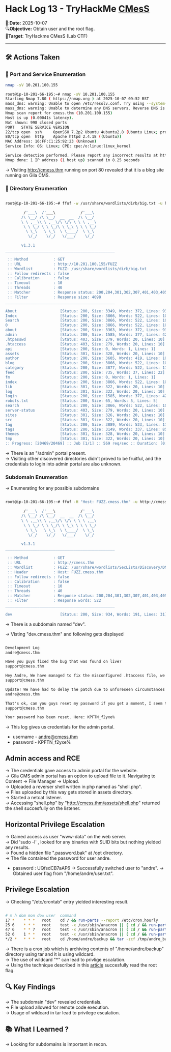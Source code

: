 # Hack Log 13 - TryHackMe [CMesS](https://tryhackme.com/room/cmess)

📆:**Date:** 2025-10-07  
🔍**Objective:** Obtain user and the root flag.  
🎯**Target**: TryHackme CMesS (Lab CTF)  

---  

## 🛠️ Actions Taken  

### 🧰 Port and Service Enumeration  

```bash
nmap -sV 10.201.100.155
```

```bash
root@ip-10-201-66-195:~# nmap -sV 10.201.100.155
Starting Nmap 7.80 ( https://nmap.org ) at 2025-10-07 09:52 BST
mass_dns: warning: Unable to open /etc/resolv.conf. Try using --system-dns or specify valid servers with --dns-servers
mass_dns: warning: Unable to determine any DNS servers. Reverse DNS is disabled. Try using --system-dns or specify valid servers with --dns-servers
Nmap scan report for cmess.thm (10.201.100.155)
Host is up (0.00041s latency).
Not shown: 998 closed ports
PORT   STATE SERVICE VERSION
22/tcp open  ssh     OpenSSH 7.2p2 Ubuntu 4ubuntu2.8 (Ubuntu Linux; protocol 2.0)
80/tcp open  http    Apache httpd 2.4.18 ((Ubuntu))
MAC Address: 16:FF:C1:25:92:23 (Unknown)
Service Info: OS: Linux; CPE: cpe:/o:linux:linux_kernel

Service detection performed. Please report any incorrect results at https://nmap.org/submit/ .
Nmap done: 1 IP address (1 host up) scanned in 8.25 seconds
```
→ Visiting http://cmess.thm running on port 80 revealed that it is a blog site running on Gila CMS.  


### 📁 Directory Enumeration  

```bash

root@ip-10-201-66-195:~# ffuf -w /usr/share/wordlists/dirb/big.txt -u http://10.201.100.155/FUZZ -fs 4098

        /'___\  /'___\           /'___\       
       /\ \__/ /\ \__/  __  __  /\ \__/       
       \ \ ,__\\ \ ,__\/\ \/\ \ \ \ ,__\      
        \ \ \_/ \ \ \_/\ \ \_\ \ \ \ \_/      
         \ \_\   \ \_\  \ \____/  \ \_\       
          \/_/    \/_/   \/___/    \/_/       

       v1.3.1
________________________________________________

 :: Method           : GET
 :: URL              : http://10.201.100.155/FUZZ
 :: Wordlist         : FUZZ: /usr/share/wordlists/dirb/big.txt
 :: Follow redirects : false
 :: Calibration      : false
 :: Timeout          : 10
 :: Threads          : 40
 :: Matcher          : Response status: 200,204,301,302,307,401,403,405
 :: Filter           : Response size: 4098
________________________________________________

About                   [Status: 200, Size: 3349, Words: 372, Lines: 93]
Index                   [Status: 200, Size: 3866, Words: 522, Lines: 108]
Search                  [Status: 200, Size: 3866, Words: 522, Lines: 108]
0                       [Status: 200, Size: 3866, Words: 522, Lines: 108]
about                   [Status: 200, Size: 3363, Words: 372, Lines: 93]
admin                   [Status: 200, Size: 1585, Words: 377, Lines: 42]
.htpasswd               [Status: 403, Size: 279, Words: 20, Lines: 10]
.htaccess               [Status: 403, Size: 279, Words: 20, Lines: 10]
api                     [Status: 200, Size: 0, Words: 1, Lines: 1]
assets                  [Status: 301, Size: 328, Words: 20, Lines: 10]
author                  [Status: 200, Size: 3605, Words: 419, Lines: 102]
blog                    [Status: 200, Size: 3866, Words: 522, Lines: 108]
category                [Status: 200, Size: 3877, Words: 522, Lines: 110]
feed                    [Status: 200, Size: 735, Words: 37, Lines: 22]
fm                      [Status: 200, Size: 0, Words: 1, Lines: 1]
index                   [Status: 200, Size: 3866, Words: 522, Lines: 108]
lib                     [Status: 301, Size: 322, Words: 20, Lines: 10]
log                     [Status: 301, Size: 322, Words: 20, Lines: 10]
login                   [Status: 200, Size: 1585, Words: 377, Lines: 42]
robots.txt              [Status: 200, Size: 65, Words: 5, Lines: 5]
search                  [Status: 200, Size: 3866, Words: 522, Lines: 108]
server-status           [Status: 403, Size: 279, Words: 20, Lines: 10]
sites                   [Status: 301, Size: 326, Words: 20, Lines: 10]
src                     [Status: 301, Size: 322, Words: 20, Lines: 10]
tag                     [Status: 200, Size: 3889, Words: 523, Lines: 110]
tags                    [Status: 200, Size: 3149, Words: 337, Lines: 85]
themes                  [Status: 301, Size: 328, Words: 20, Lines: 10]
tmp                     [Status: 301, Size: 322, Words: 20, Lines: 10]
:: Progress: [20469/20469] :: Job [1/1] :: 569 req/sec :: Duration: [0:00:48] :: Errors: 0 ::
```

→ There is an "/admin" portal present.  
→ Visiting other discovered directories didn't proved to be fruitful, and the credentials to login into admin portal are also unknown.  

### Subdomain Enumeration  

→ Enumerating for any possible subdomains  

```bash

root@ip-10-201-66-195:~# ffuf -H "Host: FUZZ.cmess.thm" -u http://cmess.thm -w /usr/share/wordlists/SecLists/Discovery/DNS/subdomains-top1million-20000.txt -fw 522

        /'___\  /'___\           /'___\       
       /\ \__/ /\ \__/  __  __  /\ \__/       
       \ \ ,__\\ \ ,__\/\ \/\ \ \ \ ,__\      
        \ \ \_/ \ \ \_/\ \ \_\ \ \ \ \_/      
         \ \_\   \ \_\  \ \____/  \ \_\       
          \/_/    \/_/   \/___/    \/_/       

       v1.3.1
________________________________________________

 :: Method           : GET
 :: URL              : http://cmess.thm
 :: Wordlist         : FUZZ: /usr/share/wordlists/SecLists/Discovery/DNS/subdomains-top1million-20000.txt
 :: Header           : Host: FUZZ.cmess.thm
 :: Follow redirects : false
 :: Calibration      : false
 :: Timeout          : 10
 :: Threads          : 40
 :: Matcher          : Response status: 200,204,301,302,307,401,403,405
 :: Filter           : Response words: 522
________________________________________________

dev                     [Status: 200, Size: 934, Words: 191, Lines: 31]
```

→ There is a subdomain named "dev".  

→ Visting "dev.cmess.thm" and following gets displayed  

```html

Development Log
andre@cmess.thm

Have you guys fixed the bug that was found on live?
support@cmess.thm

Hey Andre, We have managed to fix the misconfigured .htaccess file, we're hoping to patch it in the upcoming patch!
support@cmess.thm

Update! We have had to delay the patch due to unforeseen circumstances
andre@cmess.thm

That's ok, can you guys reset my password if you get a moment, I seem to be unable to get onto the admin panel.
support@cmess.thm

Your password has been reset. Here: KPFTN_f2yxe%
```

→ This log gives us credentials for the admin portal.  
  - username - andre@cmess.thm
  - password - KPFTN_f2yxe%


## Admin access and RCE

→ The credentials gave access to admin portal for the website.  
→ Gila CMS admin portal has an option to upload file to it.  Navigating to Content -> File Manager -> Upload.  
→ Uploaded a reverser shell written in php named as "shell.php".  
→ Files uploaded by this way gets stored in assets directory.  
→ Started a netcat listener.  
→ Accessing "shell.php" by "http://cmess.thm/assets/shell.php" returned the shell succesfully on the listener.  


## Horizontal Privilege Escalation  
→ Gained access as user "www-data" on the web server.  
→ Did 'sudo -l' , looked for any binaries with SUID bits but nothing yielded any results.  
→ Found a hidden file ".password.bak" at /opt directory.  
→ The file contained the password for user andre.  
  - password : UQfsdCB7aAP6
→ Successfully switched user to "andre".
→ Obtained user flag from "/home/andre/user.txt".


## Privilege Escalation   
→ Checking "/etc/crontab" entry yielded interesting result.  
```bash

# m h dom mon dow user	command
17 *	* * *	root    cd / && run-parts --report /etc/cron.hourly
25 6	* * *	root	test -x /usr/sbin/anacron || ( cd / && run-parts --report /etc/cron.daily )
47 6	* * 7	root	test -x /usr/sbin/anacron || ( cd / && run-parts --report /etc/cron.weekly )
52 6	1 * *	root	test -x /usr/sbin/anacron || ( cd / && run-parts --report /etc/cron.monthly )
*/2 *   * * *   root    cd /home/andre/backup && tar -zcf /tmp/andre_backup.tar.gz *
```
→ There is a cron job which is archiving contents of "/home/andre/backup" directory using tar and it is using wildcard.  
→ The use of wildcard "*" can lead to privlige escalation.  
→ Using the technique described in this [article](https://medium.com/@polygonben/linux-privilege-escalation-wildcards-with-tar-f79ab9e407fa) succesfully read the root flag.  



## 🔍 Key Findings  

→ The subdomain "dev" revealed credentials.  
→ File upload allowed for remote code execution.  
→ Usage of wildcard in tar lead to privilege escalation.  

## 📚 What I Learned ?  
→ Looking for subdomains is important in recon.  











